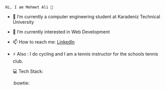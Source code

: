 
    Hi, I am Mehmet Ali 👋
    

- 🔭 I’m currently a computer engineering student at Karadeniz Technical University
- 🌱 I’m currently interested in Web Development 
- 📫 How to reach me: [LinkedIn](https://www.linkedin.com/in/mehmet-ali-orhan-2020d/)
- ⚡ Also : I do cycling and I am a tennis instructor for the schools tennis club.

    💻 Tech Stack:
  
    :bowtie:
